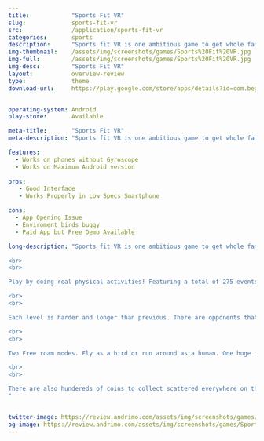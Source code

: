 ```yaml
---
title:            "Sports Fit VR"
slug:             sports-fit-vr
src:              /application/sports-fit-vr
categories:       sports
description:      "Sports fit VR is one ambitious game to get whole family to exercise the fun way!"
img-thumbnail:    /assets/img/screenshots/games/Sports%20Fit%20VR.jpg
img-full:         /assets/img/screenshots/games/Sports%20Fit%20VR.jpg
img-desc:         "Sports Fit VR"
layout:           overview-review
type:             theme
download-url:     https://play.google.com/store/apps/details?id=com.beg.sportsfitvr


operating-system: Android
play-store:       Available

meta-title:       "Sports Fit VR"
meta-description: "Sports fit VR is one ambitious game to get whole family to exercise the fun way!"

features:
  - Works on phones without Gyroscope
  - Works on Maximum Android version 
  
pros:
   - Good Interface
   - Works Properly in Low Specs Smartphone

cons:
  - App Opening Issue
  - Enviroment birds buggy
  - Paid App but Free Demo Available

long-description: "Sports fit VR is one ambitious game to get whole family to exercise the fun way!

<br>
<br>

Play by doing real physical activities! Featuring a total of 275 events to complete. Running races, races with hurdles, sprints, jumps, squats, push-ups, pull-ups, sit-ups and a flying mode. These will be enough to get your body in shape.

<br>
<br>

Each level is harder and longer than previous. There are opponents that you must compete against. All of these have 3 difficulty modes, so if you feel the game is easy, you can always try a harder mode.

<br>
<br>

Two Free roam modes. Fly as a bird or run around as a human. One huge island to explore, once you completed your exercises. Crossing the whole map will take you more than 20 min of non-stop running. Unique areas of map with their own features.

<br>
<br>

There are also hundereds of coins to collect scattered everywhere on the island. Waiting to be collected. Many butterflies to chase and catch.
"


twitter-image: https://review.andrimo.com/assets/img/screenshots/games/Sports%20Fit%20VR.jpg
og-image: https://review.andrimo.com/assets/img/screenshots/games/Sports%20Fit%20VR.jpg
---
```

